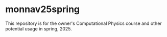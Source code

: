 # monnav25spring
This repository is for the owner's Computational Physics course and other potential usage in spring, 2025.
